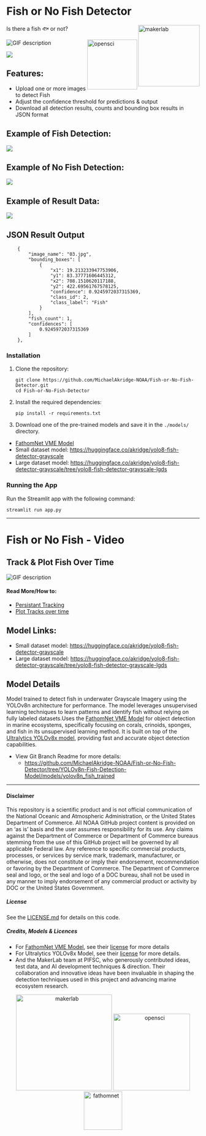 # Fish or No Fish Detector
Is there a fish 🐟 or not? 
<img src="./images/logos/makerlab_logo.png" alt="makerlab" width="160" align="right" style="margin-bottom: 20px;"/>

<img src="./images/logos/nmfs-opensci-logo3.png" alt="opensci" width="130" align="right" style="margin-bottom: 20px;"/>

![GIF description](./images/screenshots/00_video_track.gif)

<img src="./images/screenshots/02.png"/>

## Features:
- Upload one or more images to detect Fish
- Adjust the confidence threshold for predictions & output
- Download all detection results, counts and bounding box results in JSON format

## Example of Fish Detection:
<img src="./images/screenshots/05.png"/>

## Example of No Fish Detection:
<img src="./images/screenshots/04.png"/>

## Example of Result Data:
<img src="./images/screenshots/03.png"/>

## JSON Result Output
```
    {
        "image_name": "03.jpg",
        "bounding_boxes": [
            {
                "x1": 19.213233947753906,
                "y1": 83.37771606445312,
                "x2": 708.1510620117188,
                "y2": 422.69561767578125,
                "confidence": 0.9245972037315369,
                "class_id": 2,
                "class_label": "Fish"
            }
        ],
        "fish_count": 1,
        "confidences": [
            0.9245972037315369
        ]
    },
```
### Installation
1. Clone the repository:
    ```
    git clone https://github.com/MichaelAkridge-NOAA/Fish-or-No-Fish-Detector.git
    cd Fish-or-No-Fish-Detector
    ```
2. Install the required dependencies:
    ```
    pip install -r requirements.txt
    ```
3. Download one of the pre-trained models and save it in the `./models/` directory.
- [FathomNet VME Model](https://huggingface.co/FathomNet/vulnerable-marine-ecosystems/blob/main/best.pt)
- Small dataset model: https://huggingface.co/akridge/yolo8-fish-detector-grayscale
- Large dataset model: https://huggingface.co/akridge/yolo8-fish-detector-grayscale/tree/yolo8-fish-detector-grayscale-lgds

### Running the App

Run the Streamlit app with the following command:
```
streamlit run app.py
```
----------
# Fish or No Fish - Video

## Track & Plot Fish Over Time
![GIF description](./images/screenshots/00_video_track.gif)
#### Read More/How to:
- [Persistant Tracking](https://docs.ultralytics.com/modes/track/#persisting-tracks-loop)
- [Plot Tracks over time](https://docs.ultralytics.com/modes/track/#plotting-tracks-over-time)

## Model Links:
- Small dataset model: https://huggingface.co/akridge/yolo8-fish-detector-grayscale
- Large dataset model: https://huggingface.co/akridge/yolo8-fish-detector-grayscale/tree/yolo8-fish-detector-grayscale-lgds

## Model Details
Model trained to detect fish in underwater Grayscale Imagery using the YOLOv8n architecture for performance. The model leverages unsupervised learning techniques to learn patterns and identify fish without relying on fully labeled datasets.Uses the [FathomNet VME Model](https://huggingface.co/FathomNet/vulnerable-marine-ecosystems) for object detection in marine ecosystems, specifically focusing on corals, crinoids, sponges, and fish in its unsupervised learning method. It is built on top of the [Ultralytics YOLOv8x model](https://github.com/ultralytics/ultralytics/), providing fast and accurate object detection capabilities.
- View Git Branch Readme for more details:
    - https://github.com/MichaelAkridge-NOAA/Fish-or-No-Fish-Detector/tree/YOLOv8n-Fish-Detection-Model/models/yolov8n_fish_trained
----------
#### Disclaimer
This repository is a scientific product and is not official communication of the National Oceanic and Atmospheric Administration, or the United States Department of Commerce. All NOAA GitHub project content is provided on an ‘as is’ basis and the user assumes responsibility for its use. Any claims against the Department of Commerce or Department of Commerce bureaus stemming from the use of this GitHub project will be governed by all applicable Federal law. Any reference to specific commercial products, processes, or services by service mark, trademark, manufacturer, or otherwise, does not constitute or imply their endorsement, recommendation or favoring by the Department of Commerce. The Department of Commerce seal and logo, or the seal and logo of a DOC bureau, shall not be used in any manner to imply endorsement of any commercial product or activity by DOC or the United States Government.

##### License 
See the [LICENSE.md](./LICENSE.md) for details on this code.

##### Credits, Models & Licences
- For [FathomNet VME Model](https://huggingface.co/FathomNet/vulnerable-marine-ecosystems), see their [license](https://huggingface.co/datasets/choosealicense/licenses/blob/main/markdown/cc-by-4.0.md) for more details
- For Ultralytics YOLOv8x Model, see their [license](https://github.com/ultralytics/ultralytics/blob/main/LICENSE) for more details.
- And the MakerLab team at PIFSC, who generously contributed ideas, test data, and AI development techniques & direction. Their collaboration and innovative ideas have been invaluable in shaping the detection techniques used in this project and advancing marine ecosystem research.

<div align="center">
  <img src="./images/logos/makerlab_logo.png" alt="makerlab" width="250"/>
  <img src="./images/logos/nmfs-opensci-logo3.png" alt="opensci" width="200"/>
  <img src="./images/logos/FathomNet_black_bottomText_400px.png" alt="fathomnet" width="100"/>
</div>
